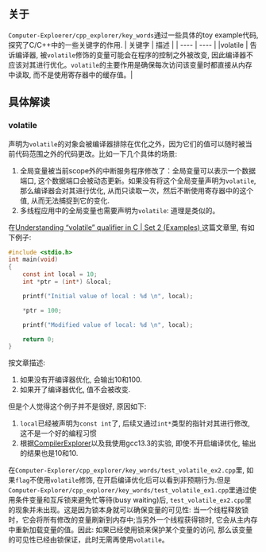 ## 关于
`Computer-Exploerer/cpp_explorer/key_words`通过一些具体的toy example代码, 探究了C/C++中的一些关键字的作用.
| 关键字 | 描述 |
| ---- | ---- |
|volatile | 告诉编译器, 被`volatile`修饰的变量可能会在程序的控制之外被改变, 因此编译器不应该对其进行优化。`volatile`的主要作用是确保每次访问该变量时都直接从内存中读取, 而不是使用寄存器中的缓存值。|

## 具体解读
### volatile
声明为`volatile`的对象会被编译器排除在优化之外，因为它们的值可以随时被当前代码范围之外的代码更改。比如一下几个具体的场景:
1. 全局变量被当前scope外的中断服务程序修改了：全局变量可以表示一个数据端口, 这个数据端口会被动态更新。如果没有将这个全局变量声明为`volatile`, 那么编译器会对其进行优化, 从而只读取一次，然后不断使用寄存器中的这个值, 从而无法捕捉到它的变化.
2. 多线程应用中的全局变量也需要声明为`volatile`: 道理是类似的。

在[Understanding “volatile” qualifier in C | Set 2 (Examples)
](https://www.geeksforgeeks.org/understanding-volatile-qualifier-in-c/)这篇文章里, 有如下例子:
```C
#include <stdio.h>
int main(void)
{
    const int local = 10;
    int *ptr = (int*) &local;

    printf("Initial value of local : %d \n", local);

    *ptr = 100;

    printf("Modified value of local: %d \n", local);

    return 0;
}
```
按文章描述:
1. 如果没有开编译器优化, 会输出10和100.
2. 如果开了编译器优化, 值不会被改变.

但是个人觉得这个例子并不是很好, 原因如下:
1. `local`已经被声明为`const int`了, 后续又通过`int*`类型的指针对其进行修改, 这不是一个好的编程习惯
2. 根据[CompilerExplorer](https://gcc.godbolt.org/#g:!((g:!((g:!((h:codeEditor,i:(filename:'1',fontScale:14,fontUsePx:'0',j:1,lang:c%2B%2B,selection:(endColumn:11,endLineNumber:5,positionColumn:11,positionLineNumber:5,selectionStartColumn:11,selectionStartLineNumber:5,startColumn:11,startLineNumber:5),source:'//+Type+your+code+here,+or+load+an+example.%0A%23include+%3Cstdio.h%3E%0A%0Aint+main(int+argc,+char*+argv%5B%5D)+%7B%0A++++const+int+local+%3D+10%3B%0A++++int*+ptr+%3D+(int*)%26local%3B%0A%0A++++printf(%22Initialvalue+of+local:+%25d%5Cn%22,+local)%3B%0A++++*ptr+%3D+100%3B%0A++++printf(%22Modified+value+of+local:+%25d%5Cn%22,+local)%3B%0A++++return+0%3B%0A%7D'),l:'5',n:'0',o:'C%2B%2B+source+%231',t:'0')),k:33.333333333333336,l:'4',n:'0',o:'',s:0,t:'0'),(g:!((h:compiler,i:(compiler:g142,filters:(b:'0',binary:'1',binaryObject:'1',commentOnly:'0',debugCalls:'1',demangle:'0',directives:'0',execute:'1',intel:'0',libraryCode:'0',trim:'1',verboseDemangling:'0'),flagsViewOpen:'1',fontScale:14,fontUsePx:'0',j:1,lang:c%2B%2B,libs:!(),options:'',overrides:!(),selection:(endColumn:1,endLineNumber:1,positionColumn:1,positionLineNumber:1,selectionStartColumn:1,selectionStartLineNumber:1,startColumn:1,startLineNumber:1),source:1),l:'5',n:'0',o:'+x86-64+gcc+14.2+(Editor+%231)',t:'0')),k:33.333333333333336,l:'4',n:'0',o:'',s:0,t:'0'),(g:!((h:executor,i:(argsPanelShown:'1',compilationPanelShown:'0',compiler:g142,compilerName:'',compilerOutShown:'0',execArgs:'',execStdin:'',fontScale:14,fontUsePx:'0',j:1,lang:c%2B%2B,libs:!(),options:'',source:1,stdinPanelShown:'1',wrap:'1'),l:'5',n:'0',o:'Executor+x86-64+gcc+14.2+(C%2B%2B,+Editor+%231)',t:'0')),k:33.33333333333333,l:'4',n:'0',o:'',s:0,t:'0')),l:'2',n:'0',o:'',t:'0')),version:4)以及我使用gcc13.3的实验, 即使不开启编译优化, 输出的结果也是10和10.

在`Computer-Explorer/cpp_explorer/key_words/test_volatile_ex2.cpp`里, 如果`flag`不使用`volatile`修饰, 在开启编译优化后可以看到非预期行为.但是`Computer-Explorer/cpp_explorer/key_words/test_volatile_ex1.cpp`里通过使用条件变量和互斥锁来避免忙等待(busy waiting)后, `test_volatile_ex2.cpp`里的现象并未出现。这是因为锁本身就可以确保变量的可见性: 当一个线程释放锁时，它会将所有修改的变量刷新到内存中;当另外一个线程获得锁时, 它会从主内存中重新加载变量的值。因此: 如果已经使用锁来保护某个变量的访问, 那么该变量的可见性已经由锁保证，此时无需再使用`volatile`。